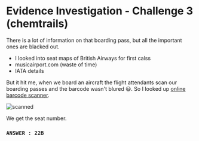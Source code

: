 # Evidence Investigation - Challenge 3 (chemtrails)

There is a lot of information on that boarding pass, but all the important ones are blacked out.

- I looked into seat maps of British Airways for first calss
- musicairport.com (waste of time)
- IATA details

But it hit me, when we board an aircraft the flight attendants scan our boarding passes and the barcode wasn't blured 😃. So I looked up [online barcode scanner](https://online-barcode-reader.inliteresearch.com/).

![scanned](https://user-images.githubusercontent.com/66634743/115971873-1b635100-a55c-11eb-9e35-678932f8a9c0.png)

We get the seat number.

### `ANSWER : 22B`
